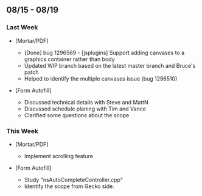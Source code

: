 ## 08/15 - 08/19 ##

### Last Week ###

* [Mortar/PDF]
    - [Done] bug 1296569 - [jsplugins] Support adding canvases to a graphics container rather than body
    - Updated WIP branch based on the latest master branch and Bruce's patch
    - Helped to identify the multiple canvases issue (bug 1296510)

* [Form Autofill]
    - Discussed technical details with Steve and MattN
    - Discussed schedule planing with Tim and Vance
    - Clarified some questions about the scope

### This Week ###

* [Mortar/PDF]
    - Implement scrolling feature

* [Form Autofill]
    - Study "nsAutoCompleteController.cpp"
    - Identify the scope from Gecko side.

